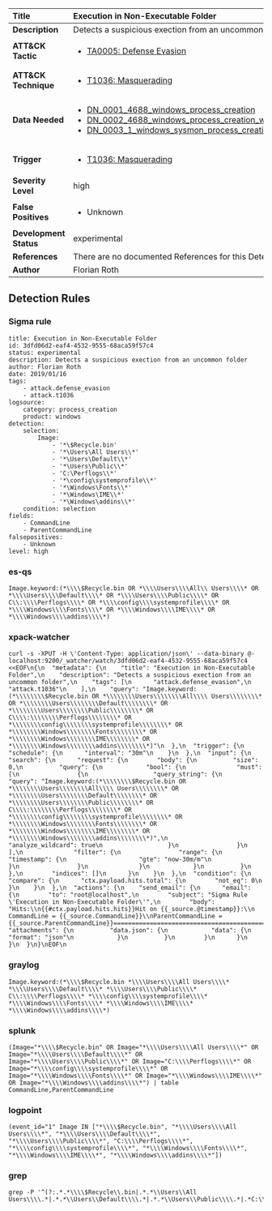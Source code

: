 | Title                    | Execution in Non-Executable Folder       |
|:-------------------------|:------------------|
| **Description**          | Detects a suspicious exection from an uncommon folder |
| **ATT&amp;CK Tactic**    |  <ul><li>[TA0005: Defense Evasion](https://attack.mitre.org/tactics/TA0005)</li></ul>  |
| **ATT&amp;CK Technique** | <ul><li>[T1036: Masquerading](https://attack.mitre.org/techniques/T1036)</li></ul>  |
| **Data Needed**          | <ul><li>[DN_0001_4688_windows_process_creation](../Data_Needed/DN_0001_4688_windows_process_creation.md)</li><li>[DN_0002_4688_windows_process_creation_with_commandline](../Data_Needed/DN_0002_4688_windows_process_creation_with_commandline.md)</li><li>[DN_0003_1_windows_sysmon_process_creation](../Data_Needed/DN_0003_1_windows_sysmon_process_creation.md)</li></ul>  |
| **Trigger**              | <ul><li>[T1036: Masquerading](../Triggers/T1036.md)</li></ul>  |
| **Severity Level**       | high |
| **False Positives**      | <ul><li>Unknown</li></ul>  |
| **Development Status**   | experimental |
| **References**           |  There are no documented References for this Detection Rule yet  |
| **Author**               | Florian Roth |


## Detection Rules

### Sigma rule

```
title: Execution in Non-Executable Folder
id: 3dfd06d2-eaf4-4532-9555-68aca59f57c4
status: experimental
description: Detects a suspicious exection from an uncommon folder
author: Florian Roth
date: 2019/01/16
tags:
    - attack.defense_evasion
    - attack.t1036
logsource:
    category: process_creation
    product: windows
detection:
    selection:
        Image:
            - '*\$Recycle.bin'
            - '*\Users\All Users\\*'
            - '*\Users\Default\\*'
            - '*\Users\Public\\*'
            - 'C:\Perflogs\\*'
            - '*\config\systemprofile\\*'
            - '*\Windows\Fonts\\*'
            - '*\Windows\IME\\*'
            - '*\Windows\addins\\*'
    condition: selection
fields:
    - CommandLine
    - ParentCommandLine
falsepositives:
    - Unknown
level: high

```





### es-qs
    
```
Image.keyword:(*\\\\$Recycle.bin OR *\\\\Users\\\\All\\ Users\\\\* OR *\\\\Users\\\\Default\\\\* OR *\\\\Users\\\\Public\\\\* OR C\\:\\\\Perflogs\\\\* OR *\\\\config\\\\systemprofile\\\\* OR *\\\\Windows\\\\Fonts\\\\* OR *\\\\Windows\\\\IME\\\\* OR *\\\\Windows\\\\addins\\\\*)
```


### xpack-watcher
    
```
curl -s -XPUT -H \'Content-Type: application/json\' --data-binary @- localhost:9200/_watcher/watch/3dfd06d2-eaf4-4532-9555-68aca59f57c4 <<EOF\n{\n  "metadata": {\n    "title": "Execution in Non-Executable Folder",\n    "description": "Detects a suspicious exection from an uncommon folder",\n    "tags": [\n      "attack.defense_evasion",\n      "attack.t1036"\n    ],\n    "query": "Image.keyword:(*\\\\\\\\$Recycle.bin OR *\\\\\\\\Users\\\\\\\\All\\\\ Users\\\\\\\\* OR *\\\\\\\\Users\\\\\\\\Default\\\\\\\\* OR *\\\\\\\\Users\\\\\\\\Public\\\\\\\\* OR C\\\\:\\\\\\\\Perflogs\\\\\\\\* OR *\\\\\\\\config\\\\\\\\systemprofile\\\\\\\\* OR *\\\\\\\\Windows\\\\\\\\Fonts\\\\\\\\* OR *\\\\\\\\Windows\\\\\\\\IME\\\\\\\\* OR *\\\\\\\\Windows\\\\\\\\addins\\\\\\\\*)"\n  },\n  "trigger": {\n    "schedule": {\n      "interval": "30m"\n    }\n  },\n  "input": {\n    "search": {\n      "request": {\n        "body": {\n          "size": 0,\n          "query": {\n            "bool": {\n              "must": [\n                {\n                  "query_string": {\n                    "query": "Image.keyword:(*\\\\\\\\$Recycle.bin OR *\\\\\\\\Users\\\\\\\\All\\\\ Users\\\\\\\\* OR *\\\\\\\\Users\\\\\\\\Default\\\\\\\\* OR *\\\\\\\\Users\\\\\\\\Public\\\\\\\\* OR C\\\\:\\\\\\\\Perflogs\\\\\\\\* OR *\\\\\\\\config\\\\\\\\systemprofile\\\\\\\\* OR *\\\\\\\\Windows\\\\\\\\Fonts\\\\\\\\* OR *\\\\\\\\Windows\\\\\\\\IME\\\\\\\\* OR *\\\\\\\\Windows\\\\\\\\addins\\\\\\\\*)",\n                    "analyze_wildcard": true\n                  }\n                }\n              ],\n              "filter": {\n                "range": {\n                  "timestamp": {\n                    "gte": "now-30m/m"\n                  }\n                }\n              }\n            }\n          }\n        },\n        "indices": []\n      }\n    }\n  },\n  "condition": {\n    "compare": {\n      "ctx.payload.hits.total": {\n        "not_eq": 0\n      }\n    }\n  },\n  "actions": {\n    "send_email": {\n      "email": {\n        "to": "root@localhost",\n        "subject": "Sigma Rule \'Execution in Non-Executable Folder\'",\n        "body": "Hits:\\n{{#ctx.payload.hits.hits}}Hit on {{_source.@timestamp}}:\\n      CommandLine = {{_source.CommandLine}}\\nParentCommandLine = {{_source.ParentCommandLine}}================================================================================\\n{{/ctx.payload.hits.hits}}",\n        "attachments": {\n          "data.json": {\n            "data": {\n              "format": "json"\n            }\n          }\n        }\n      }\n    }\n  }\n}\nEOF\n
```


### graylog
    
```
Image.keyword:(*\\\\$Recycle.bin *\\\\Users\\\\All Users\\\\* *\\\\Users\\\\Default\\\\* *\\\\Users\\\\Public\\\\* C\\:\\\\Perflogs\\\\* *\\\\config\\\\systemprofile\\\\* *\\\\Windows\\\\Fonts\\\\* *\\\\Windows\\\\IME\\\\* *\\\\Windows\\\\addins\\\\*)
```


### splunk
    
```
(Image="*\\\\$Recycle.bin" OR Image="*\\\\Users\\\\All Users\\\\*" OR Image="*\\\\Users\\\\Default\\\\*" OR Image="*\\\\Users\\\\Public\\\\*" OR Image="C:\\\\Perflogs\\\\*" OR Image="*\\\\config\\\\systemprofile\\\\*" OR Image="*\\\\Windows\\\\Fonts\\\\*" OR Image="*\\\\Windows\\\\IME\\\\*" OR Image="*\\\\Windows\\\\addins\\\\*") | table CommandLine,ParentCommandLine
```


### logpoint
    
```
(event_id="1" Image IN ["*\\\\$Recycle.bin", "*\\\\Users\\\\All Users\\\\*", "*\\\\Users\\\\Default\\\\*", "*\\\\Users\\\\Public\\\\*", "C:\\\\Perflogs\\\\*", "*\\\\config\\\\systemprofile\\\\*", "*\\\\Windows\\\\Fonts\\\\*", "*\\\\Windows\\\\IME\\\\*", "*\\\\Windows\\\\addins\\\\*"])
```


### grep
    
```
grep -P '^(?:.*.*\\\\$Recycle\\.bin|.*.*\\Users\\All Users\\\\.*|.*.*\\Users\\Default\\\\.*|.*.*\\Users\\Public\\\\.*|.*C:\\Perflogs\\\\.*|.*.*\\config\\systemprofile\\\\.*|.*.*\\Windows\\Fonts\\\\.*|.*.*\\Windows\\IME\\\\.*|.*.*\\Windows\\addins\\\\.*)'
```



